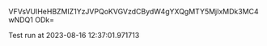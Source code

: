 VFVsVUlHeHBZMlZ1YzJVPQoKVGVzdCBydW4gYXQgMTY5MjIxMDk3MC4wNDQ1
ODk=

Test run at 2023-08-16 12:37:01.971713